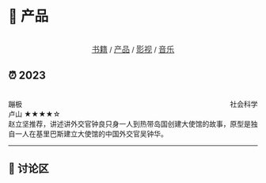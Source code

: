 # 📱 产品


<center>  
  <br>
  <a href="https://blog.ralvines.top/friend/"><font face="LXGW WenKai Screen" size=3 color="#333333">书籍</font></a> / <a href="https://blog.ralvines.top/board/"><font face="LXGW WenKai Screen" size=3 color="#333333">产品</font></a> / <a href="https://blog.ralvines.top/praise/"><font face="LXGW WenKai Screen" size=3 color="#333333">影视</font></a> / <a href="https://blog.ralvines.top/praise/"><font face="LXGW WenKai Screen" size=3 color="#333333">音乐</font></a>
  <br>
</center>

## ⏰ 2023

<br>
<div class="culture-list" cover-src="https://cos.pinlyu.com/culture/books/" json-src="books.json">
  <div class="media">
    <div class="media-cover" style="background-image:url(https://cos.pinlyu.com/culture/books/蹦极.webp)"></div>
    <div class="media-meta">
      <div class="media-meta-item title">蹦极<span style="float:right;font-weight:400">社会科学</span></div>
      <div class="media-meta-item">
        <span class="author">卢山</span>
        <span class="star-score">★★★★<span class="grey-star">☆</span></span>
      </div>
      <div class="media-meta-item intro"><font face="LXGW WenKai Screen">赵立坚推荐，讲述讲外交官钟良只身一人到热带岛国创建大使馆的故事，原型是独自一人在基里巴斯建立大使馆的中国外交官吴钟华。</font></div>
    </div>
  </div>
</div>

---

## 💬 讨论区
